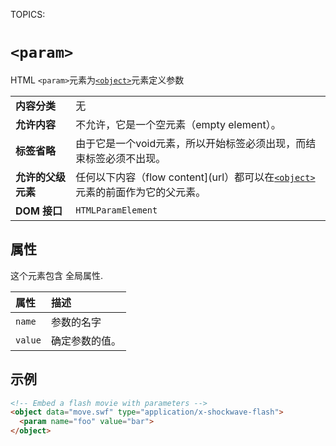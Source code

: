 TOPICS: <param>

# `<param>`

HTML `<param>`元素为[`<object>`](/zh-hans/webfrontend/<object>)元素定义参数

|  |  |
| :-- | :-- |
| **内容分类** | 无 |
| **允许内容** | 不允许，它是一个空元素（empty element）。|
| **标签省略** | 由于它是一个void元素，所以开始标签必须出现，而结束标签必须不出现。|
| **允许的父级元素** | 任何以下内容（flow content](url）都可以在[`<object>`](/zh-hans/webfrontend/<object>)元素的前面作为它的父元素。|
| **DOM 接口** | `HTMLParamElement` |

## 属性

这个元素包含 全局属性.

| 属性 | 描述 |
| :-- | :-- |
| `name` | 参数的名字 |
| `value` | 确定参数的值。 |

## 示例

```html
<!-- Embed a flash movie with parameters -->
<object data="move.swf" type="application/x-shockwave-flash">
  <param name="foo" value="bar">
</object>
```
